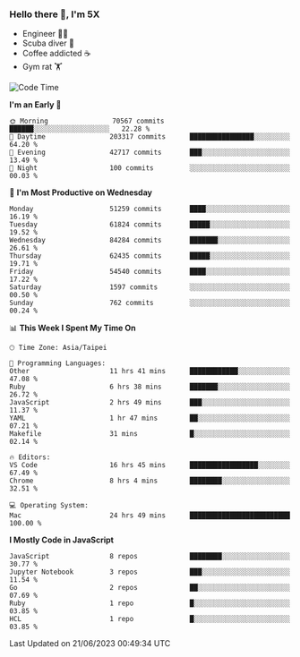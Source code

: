 ### Hello there 👋, I'm 5X

* Engineer 👨‍💻
* Scuba diver 🤿
* Coffee addicted ☕️
* Gym rat 🏋️

<!--START_SECTION:waka-->
![Code Time](http://img.shields.io/badge/Code%20Time-292%20hrs%2045%20mins-blue)

**I'm an Early 🐤** 

```text
🌞 Morning                70567 commits       ██████░░░░░░░░░░░░░░░░░░░   22.28 % 
🌆 Daytime                203317 commits      ████████████████░░░░░░░░░   64.20 % 
🌃 Evening                42717 commits       ███░░░░░░░░░░░░░░░░░░░░░░   13.49 % 
🌙 Night                  100 commits         ░░░░░░░░░░░░░░░░░░░░░░░░░   00.03 % 
```
📅 **I'm Most Productive on Wednesday** 

```text
Monday                   51259 commits       ████░░░░░░░░░░░░░░░░░░░░░   16.19 % 
Tuesday                  61824 commits       █████░░░░░░░░░░░░░░░░░░░░   19.52 % 
Wednesday                84284 commits       ███████░░░░░░░░░░░░░░░░░░   26.61 % 
Thursday                 62435 commits       █████░░░░░░░░░░░░░░░░░░░░   19.71 % 
Friday                   54540 commits       ████░░░░░░░░░░░░░░░░░░░░░   17.22 % 
Saturday                 1597 commits        ░░░░░░░░░░░░░░░░░░░░░░░░░   00.50 % 
Sunday                   762 commits         ░░░░░░░░░░░░░░░░░░░░░░░░░   00.24 % 
```


📊 **This Week I Spent My Time On** 

```text
🕑︎ Time Zone: Asia/Taipei

💬 Programming Languages: 
Other                    11 hrs 41 mins      ████████████░░░░░░░░░░░░░   47.08 % 
Ruby                     6 hrs 38 mins       ███████░░░░░░░░░░░░░░░░░░   26.72 % 
JavaScript               2 hrs 49 mins       ███░░░░░░░░░░░░░░░░░░░░░░   11.37 % 
YAML                     1 hr 47 mins        ██░░░░░░░░░░░░░░░░░░░░░░░   07.21 % 
Makefile                 31 mins             █░░░░░░░░░░░░░░░░░░░░░░░░   02.14 % 

🔥 Editors: 
VS Code                  16 hrs 45 mins      █████████████████░░░░░░░░   67.49 % 
Chrome                   8 hrs 4 mins        ████████░░░░░░░░░░░░░░░░░   32.51 % 

💻 Operating System: 
Mac                      24 hrs 49 mins      █████████████████████████   100.00 % 
```

**I Mostly Code in JavaScript** 

```text
JavaScript               8 repos             ████████░░░░░░░░░░░░░░░░░   30.77 % 
Jupyter Notebook         3 repos             ███░░░░░░░░░░░░░░░░░░░░░░   11.54 % 
Go                       2 repos             ██░░░░░░░░░░░░░░░░░░░░░░░   07.69 % 
Ruby                     1 repo              █░░░░░░░░░░░░░░░░░░░░░░░░   03.85 % 
HCL                      1 repo              █░░░░░░░░░░░░░░░░░░░░░░░░   03.85 % 
```




 Last Updated on 21/06/2023 00:49:34 UTC
<!--END_SECTION:waka-->
